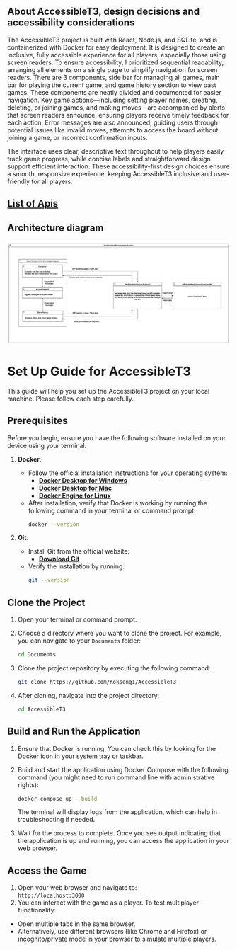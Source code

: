 ## About AccessibleT3, design decisions and accessibility considerations

The AccessibleT3 project is built with React, Node.js, and SQLite, and is containerized with Docker for easy deployment. It is designed to create an inclusive, fully accessible experience for all players, especially those using screen readers. To ensure accessibility, I prioritized sequential readability, arranging all elements on a single page to simplify navigation for screen readers. There are 3 components, side bar for managing all games, main bar for playing the current game, and game history section to view past games. These components are neatly divided and documented for easier navigation. Key game actions—including setting player names, creating, deleting, or joining games, and making moves—are accompanied by alerts that screen readers announce, ensuring players receive timely feedback for each action. Error messages are also announced, guiding users through potential issues like invalid moves, attempts to access the board without joining a game, or incorrect confirmation inputs.

The interface uses clear, descriptive text throughout to help players easily track game progress, while concise labels and straightforward design support efficient interaction. These accessibility-first design choices ensure a smooth, responsive experience, keeping AccessibleT3 inclusive and user-friendly for all players.

## [List of Apis](https://www.postman.com/cryosat-saganist-18028673/fc263974-3b6b-455a-b86c-1c780628d8a2/request/jcsqgny/clearing-all-ended-game-history)

## Architecture diagram

![Architecture Diagram](./ArchitectureDiagram.png)

# Set Up Guide for AccessibleT3

This guide will help you set up the AccessibleT3 project on your local machine. Please follow each step carefully.

## Prerequisites

Before you begin, ensure you have the following software installed on your device using your terminal:

1. **Docker**:

   - Follow the official installation instructions for your operating system:
     - **[Docker Desktop for Windows](https://docs.docker.com/desktop/install/windows-install/)**
     - **[Docker Desktop for Mac](https://docs.docker.com/desktop/install/mac-install/)**
     - **[Docker Engine for Linux](https://docs.docker.com/engine/install/)**
   - After installation, verify that Docker is working by running the following command in your terminal or command prompt:
     ```bash
     docker --version
     ```

2. **Git**:
   - Install Git from the official website:
     - **[Download Git](https://git-scm.com/downloads)**
   - Verify the installation by running:
     ```bash
     git --version
     ```

## Clone the Project

1. Open your terminal or command prompt.

2. Choose a directory where you want to clone the project. For example, you can navigate to your `Documents` folder:

   ```bash
   cd Documents
   ```

3. Clone the project repository by executing the following command:

   ```bash
   git clone https://github.com/Kokseng1/AccessibleT3
   ```

4. After cloning, navigate into the project directory:
   ```bash
   cd AccessibleT3
   ```

## Build and Run the Application

1. Ensure that Docker is running. You can check this by looking for the Docker icon in your system tray or taskbar.

2. Build and start the application using Docker Compose with the following command (you might need to run command line with administrative rights):

   ```bash
   docker-compose up --build
   ```

   The terminal will display logs from the application, which can help in troubleshooting if needed.

3. Wait for the process to complete. Once you see output indicating that the application is up and running, you can access the application in your web browser.

## Access the Game

1. Open your web browser and navigate to:
   </br> `http://localhost:3000`
2. You can interact with the game as a player. To test multiplayer functionality:

- Open multiple tabs in the same browser.
- Alternatively, use different browsers (like Chrome and Firefox) or incognito/private mode in your browser to simulate multiple players.
